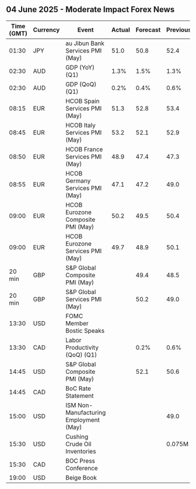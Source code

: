 ## 04 June 2025 - Moderate Impact Forex News

| Time (GMT) | Currency | Event | Actual | Forecast | Previous |
|------|----------|-------|--------|----------|----------|
| 01:30 | JPY | au Jibun Bank Services PMI (May) | 51.0 | 50.8 | 52.4 |
| 02:30 | AUD | GDP (YoY) (Q1) | 1.3% | 1.5% | 1.3% |
| 02:30 | AUD | GDP (QoQ) (Q1) | 0.2% | 0.4% | 0.6% |
| 08:15 | EUR | HCOB Spain Services PMI (May) | 51.3 | 52.8 | 53.4 |
| 08:45 | EUR | HCOB Italy Services PMI (May) | 53.2 | 52.1 | 52.9 |
| 08:50 | EUR | HCOB France Services PMI (May) | 48.9 | 47.4 | 47.3 |
| 08:55 | EUR | HCOB Germany Services PMI (May) | 47.1 | 47.2 | 49.0 |
| 09:00 | EUR | HCOB Eurozone Composite PMI (May) | 50.2 | 49.5 | 50.4 |
| 09:00 | EUR | HCOB Eurozone Services PMI (May) | 49.7 | 48.9 | 50.1 |
| 20 min | GBP | S&P Global Composite PMI (May) |  | 49.4 | 48.5 |
| 20 min | GBP | S&P Global Services PMI (May) |  | 50.2 | 49.0 |
| 13:30 | USD | FOMC Member Bostic Speaks |  |  |  |
| 13:30 | CAD | Labor Productivity (QoQ) (Q1) |  | 0.2% | 0.6% |
| 14:45 | USD | S&P Global Composite PMI (May) |  | 52.1 | 50.6 |
| 14:45 | CAD | BoC Rate Statement |  |  |  |
| 15:00 | USD | ISM Non-Manufacturing Employment (May) |  |  | 49.0 |
| 15:30 | USD | Cushing Crude Oil Inventories |  |  | 0.075M |
| 15:30 | CAD | BOC Press Conference |  |  |  |
| 19:00 | USD | Beige Book |  |  |  |
